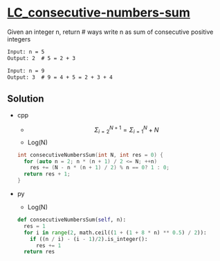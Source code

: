 # [LC_consecutive-numbers-sum](https://leetcode.com/problems/consecutive-numbers-sum)

Given an integer n, return # ways write n as sum of consecutive positive integers

```txt
Input: n = 5
Output: 2  # 5 = 2 + 3

Input: n = 9
Output: 3  # 9 = 4 + 5 = 2 + 3 + 4
```

## Solution

* cpp
  * $$ Σ_{i=2}^{N+1} = Σ_{i=1}^{N} + N $$
  * Log(N)

  ```cpp
  int consecutiveNumbersSum(int N, int res = 0) {
    for (auto n = 2; n * (n + 1) / 2 <= N; ++n)
      res += (N - n * (n + 1) / 2) % n == 0? 1 : 0;
    return res + 1;
  }
  ```

* py
  * Log(N)

  ```py
  def consecutiveNumbersSum(self, n):
    res = 1
    for i in range(2, math.ceil((1 + (1 + 8 * n) ** 0.5) / 2)):
      if ((n / i) - (i - 1)/2).is_integer():
        res += 1
    return res
  ```
